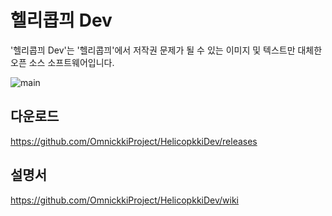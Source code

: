 # 헬리콥끠 Dev
'헬리콥끠 Dev'는 '헬리콥끠'에서 저작권 문제가 될 수 있는 이미지 및 텍스트만 대체한 오픈 소스 소프트웨어입니다.  
  
![main](https://user-images.githubusercontent.com/105589075/171989034-f17c04f0-6525-4160-812e-344d2dd32de5.png)
## 다운로드
https://github.com/OmnickkiProject/HelicopkkiDev/releases

## 설명서
https://github.com/OmnickkiProject/HelicopkkiDev/wiki
